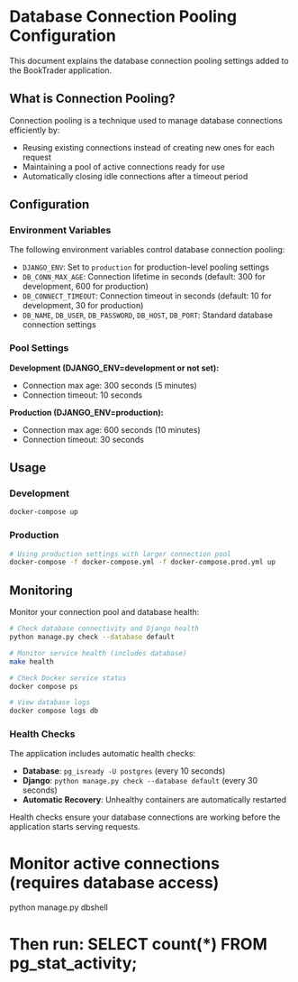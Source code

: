 # Database Connection Pooling Configuration

This document explains the database connection pooling settings added to the BookTrader application.

## What is Connection Pooling?

Connection pooling is a technique used to manage database connections efficiently by:
- Reusing existing connections instead of creating new ones for each request
- Maintaining a pool of active connections ready for use
- Automatically closing idle connections after a timeout period

## Configuration

### Environment Variables

The following environment variables control database connection pooling:

- `DJANGO_ENV`: Set to `production` for production-level pooling settings
- `DB_CONN_MAX_AGE`: Connection lifetime in seconds (default: 300 for development, 600 for production)
- `DB_CONNECT_TIMEOUT`: Connection timeout in seconds (default: 10 for development, 30 for production)
- `DB_NAME`, `DB_USER`, `DB_PASSWORD`, `DB_HOST`, `DB_PORT`: Standard database connection settings

### Pool Settings

**Development (DJANGO_ENV=development or not set):**
- Connection max age: 300 seconds (5 minutes)
- Connection timeout: 10 seconds

**Production (DJANGO_ENV=production):**
- Connection max age: 600 seconds (10 minutes)
- Connection timeout: 30 seconds

## Usage

### Development
```bash
docker-compose up
```

### Production
```bash
# Using production settings with larger connection pool
docker-compose -f docker-compose.yml -f docker-compose.prod.yml up
```
## Monitoring

Monitor your connection pool and database health:

```bash
# Check database connectivity and Django health
python manage.py check --database default

# Monitor service health (includes database)
make health

# Check Docker service status
docker compose ps

# View database logs
docker compose logs db
```

### Health Checks

The application includes automatic health checks:
- **Database**: `pg_isready -U postgres` (every 10 seconds)
- **Django**: `python manage.py check --database default` (every 30 seconds)
- **Automatic Recovery**: Unhealthy containers are automatically restarted

Health checks ensure your database connections are working before the application starts serving requests.

# Monitor active connections (requires database access)
python manage.py dbshell
# Then run: SELECT count(*) FROM pg_stat_activity;
```
